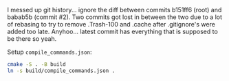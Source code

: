 I messed up git history... ignore the diff between commits b151ff6 (root) and babab5b (commit #2). Two commits got lost
in between the two due to a lot of rebasing to try to remove .Trash-100 and .cache after .gitignore's were added too
late. Anyhoo... latest commit has everything that is supposed to be there so yeah.

Setup `compile_commands.json`: 
```bash
cmake -S . -B build
ln -s build/compile_commands.json .
```
